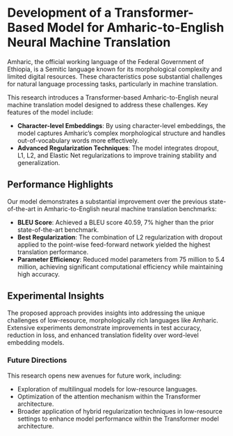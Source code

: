 # Development of a Transformer-Based Model for Amharic-to-English Neural Machine Translation

Amharic, the official working language of the Federal Government of Ethiopia, is a Semitic language known for its morphological complexity and limited digital resources. These characteristics pose substantial challenges for natural language processing tasks, particularly in machine translation.

This research introduces a Transformer-based Amharic-to-English neural machine translation model designed to address these challenges. Key features of the model include:

- **Character-level Embeddings**: By using character-level embeddings, the model captures Amharic’s complex morphological structure and handles out-of-vocabulary words more effectively.
- **Advanced Regularization Techniques**: The model integrates dropout, L1, L2, and Elastic Net regularizations to improve training stability and generalization.

## Performance Highlights

Our model demonstrates a substantial improvement over the previous state-of-the-art in Amharic-to-English neural machine translation benchmarks:

- **BLEU Score**: Achieved a BLEU score 40.59, 7% higher than the prior state-of-the-art benchmark.
- **Best Regularization**: The combination of L2 regularization with dropout applied to the point-wise feed-forward network yielded the highest translation performance.
- **Parameter Efficiency**: Reduced model parameters from 75 million to 5.4 million, achieving significant computational efficiency while maintaining high accuracy.

## Experimental Insights

The proposed approach provides insights into addressing the unique challenges of low-resource, morphologically rich languages like Amharic. Extensive experiments demonstrate improvements in test accuracy, reduction in loss, and enhanced translation fidelity over word-level embedding models.

### Future Directions

This research opens new avenues for future work, including:

- Exploration of multilingual models for low-resource languages.
- Optimization of the attention mechanism within the Transformer architecture.
- Broader application of hybrid regularization techniques in low-resource settings to enhance model performance within the Transformer model architecture.
